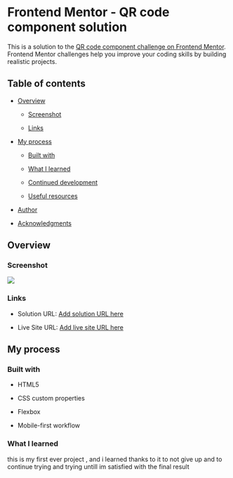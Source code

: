 


# Frontend Mentor - QR code component solution


This is a solution to the [QR code component challenge on Frontend Mentor](https://www.frontendmentor.io/challenges/qr-code-component-iux_sIO_H). Frontend Mentor challenges help you improve your coding skills by building realistic projects. 


## Table of contents


- [Overview](#overview)

  - [Screenshot](#screenshot)

  - [Links](#links)

- [My process](#my-process)

  - [Built with](#built-with)

  - [What I learned](#what-i-learned)

  - [Continued development](#continued-development)

  - [Useful resources](#useful-resources)

- [Author](#author)

- [Acknowledgments](#acknowledgments)



## Overview


### Screenshot



![](./screenshot.jpg)






### Links


- Solution URL: [Add solution URL here](https://your-solution-url.com)

- Live Site URL: [Add live site URL here](https://your-live-site-url.com)


## My process


### Built with

- HTML5

- CSS custom properties

- Flexbox

- Mobile-first workflow





### What I learned


this is my first ever project , and i learned thanks to it to not give up and to continue trying and trying untill im satisfied with the final result









